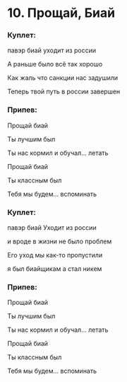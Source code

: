# 10. Прощай, Биай

### Куплет:
павэр биай уходит из россии

А раньше было всё так хорошо

Как жаль что санкции нас задушили

Теперь твой путь в россии завершен

### Припев:
Прощай биай

Ты лучшим был

Ты нас кормил и обучал... летать

Прощай биай

Ты классным был

Тебя мы будем... вспоминать

### Куплет:
павэр биай Уходит из россии

и вроде в жизни не было проблем

Его уход мы как-то пропустили

я был биайщикам а стал никем

### Припев:
Прощай биай

Ты лучшим был

Ты нас кормил и обучал... летать

Прощай биай

Ты классным был

Тебя мы будем... вспоминать
